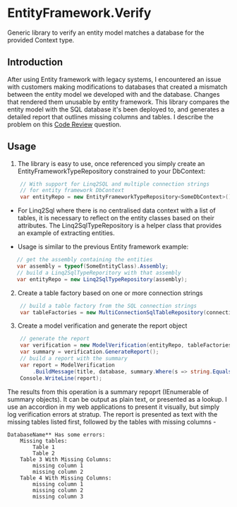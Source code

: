 # EntityFramework.Verify
Generic library to verify an entity model matches a database for the provided Context type.

## Introduction
After using Entity framework with legacy systems, I encountered an issue with customers making modifications to databases that created a mismatch between the entity model we developed with and the database. Changes that rendered them unusable by entity framework.
This library compares the entity model with the SQL database it's been deployed to, and generates a detailed report that outlines missing columns and tables.
I describe the problem on this [Code Review](http://codereview.stackexchange.com/questions/45831/verifying-the-entity-data-model-schema-against-a-production-database) question.

## Usage

1. The library is easy to use, once referenced you simply create an EntityFrameworkTypeRepository constrained to your DbContext:
```C#    
    // With support for Linq2SQL and multiple connection strings    
    // for entity framework DbContext
    var entityRepo = new EntityFrameworkTypeRepository<SomeDbContext>();
 ```
 
- For Linq2Sql where there is no centralised data context with a list of tables, it is necessary to reflect on the entity classes based on their attributes. The Linq2SqlTypeRepository is a helper class that provides an example of extracting entities. 

- Usage is similar to the previous Entity framework example:

 ```C#       
    // get the assembly containing the entities
    var assembly = typeof(SomeEntityClass).Assembly;
    // build a Linq2SqlTypeReporitory with that assembly
    var entityRepo = new Linq2SqlTypeRepository(assembly);           
```

2. Create a table factory based on one or more connection strings

```C#
    // build a table factory from the SQL connection strings
    var tableFactories = new MultiConnectionSqlTableRepository(connectionString1, connectionString2);
```

3. Create a model verification and generate the report object

```C#
    // generate the report
    var verification = new ModelVerification(entityRepo, tableFactories, 5);    
    var summary = verification.GenerateReport();
    // build a report with the summary
    var report = ModelVerification
        .BuildMessage(title, database, summary.Where(s => string.Equals(s.Database, database) && s.HasMissingColumns));
    Console.WriteLine(report);
```
The results from this operation is a summary repoprt (IEnumerable of summary objects). It can be output as plain text, or presented as a lookup. I use an accordion in my web applications to present it visually, but simply log verification errors at stratup.
The report is presented as text with the missing tables listed first, followed by the tables with missing columns - 
```
DatabaseName** Has some errors: 
    Missing tables: 
        Table 1
        Table 2
    Table 3 With Missing Columns: 
        missing column 1
        missing column 2
    Table 4 With Missing Columns: 
        missing column 1
        missing column 2
        missing column 3
  ```
